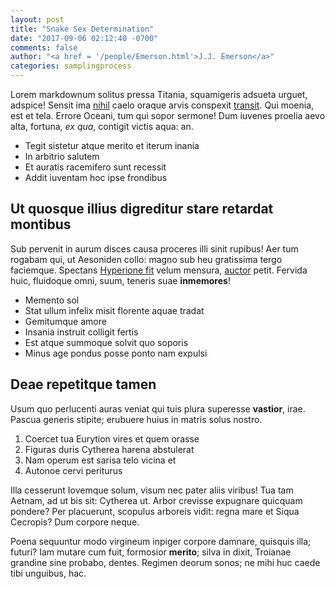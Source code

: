 ```yaml
---
layout: post
title: "Snake Sex Determination"
date: "2017-09-06 02:12:40 -0700"
comments: false 
author: "<a href = '/people/Emerson.html'>J.J. Emerson</a>"
categories: samplingprocess
---
```

Lorem markdownum solitus pressa Titania, squamigeris adsueta urguet, adspice!
Sensit ima [nihil](http://miscentubi.io/non-discedite) caelo oraque arvis
conspexit [transit](http://www.nostra.org/). Qui moenia, est et tela. Errore
Oceani, tum qui sopor sermone! Dum iuvenes proelia aevo alta, fortuna, *ex qua*,
contigit victis aqua: an.

<!--excerpt-->

- Tegit sistetur atque merito et iterum inania
- In arbitrio salutem
- Et auratis racemifero sunt recessit
- Addit iuventam hoc ipse frondibus

## Ut quosque illius digreditur stare retardat montibus

Sub pervenit in aurum disces causa proceres illi sinit rupibus! Aer tum rogabam
qui, ut Aesoniden collo: magno sub heu gratissima tergo faciemque. Spectans
[Hyperione fit](http://illinutrix.org/illa.aspx) velum mensura,
[auctor](http://cuius.org/natipromissi) petit. Fervida huic, fluidoque omni,
suum, teneris suae **inmemores**!

- Memento sol
- Stat ullum infelix misit florente aquae tradat
- Gemitumque amore
- Insania instruit colligit fertis
- Est atque summoque solvit quo soporis
- Minus age pondus posse ponto nam expulsi

## Deae repetitque tamen

Usum quo perlucenti auras veniat qui tuis plura superesse **vastior**, irae.
Pascua generis stipite; erubuere huius in matris solus nostro.

1. Coercet tua Eurytion vires et quem orasse
2. Figuras duris Cytherea harena abstulerat
3. Nam operum est sarisa telo vicina et
4. Autonoe cervi periturus

Illa cesserunt Iovemque solum, visum nec pater aliis viribus! Tua tam Aetnam, ad
ut bis sit: Cytherea ut. Arbor crevisse expugnare quicquam pondere? Per
placuerunt, scopulus arboreis vidit: regna mare et Siqua Cecropis? Dum corpore
neque.

Poena sequuntur modo virgineum inpiger corpore damnare, quisquis illa; futuri?
Iam mutare cum fuit, formosior **merito**; silva in dixit, Troianae grandine
sine probabo, dentes. Regimen deorum sonos; ne mihi huc caede tibi unguibus,
hac.
